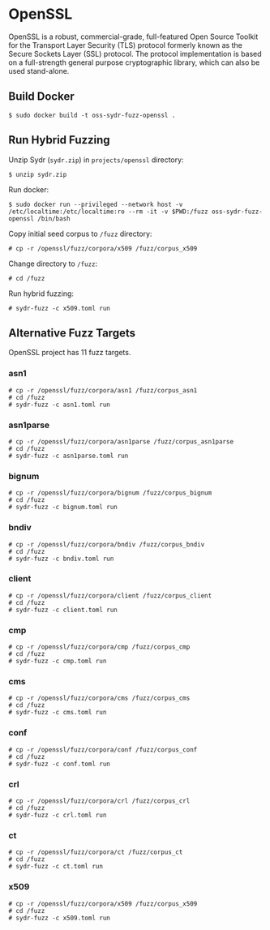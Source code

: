 # OpenSSL

OpenSSL is a robust, commercial-grade, full-featured Open Source Toolkit for the
Transport Layer Security (TLS) protocol formerly known as the Secure Sockets
Layer (SSL) protocol. The protocol implementation is based on a full-strength
general purpose cryptographic library, which can also be used stand-alone.

## Build Docker

    $ sudo docker build -t oss-sydr-fuzz-openssl .

## Run Hybrid Fuzzing

Unzip Sydr (`sydr.zip`) in `projects/openssl` directory:

    $ unzip sydr.zip

Run docker:

    $ sudo docker run --privileged --network host -v /etc/localtime:/etc/localtime:ro --rm -it -v $PWD:/fuzz oss-sydr-fuzz-openssl /bin/bash

Copy initial seed corpus to `/fuzz` directory:

    # cp -r /openssl/fuzz/corpora/x509 /fuzz/corpus_x509

Change directory to `/fuzz`:

    # cd /fuzz

Run hybrid fuzzing:

    # sydr-fuzz -c x509.toml run

## Alternative Fuzz Targets

OpenSSL project has 11 fuzz targets.

### asn1

    # cp -r /openssl/fuzz/corpora/asn1 /fuzz/corpus_asn1
    # cd /fuzz
    # sydr-fuzz -c asn1.toml run

### asn1parse

    # cp -r /openssl/fuzz/corpora/asn1parse /fuzz/corpus_asn1parse
    # cd /fuzz
    # sydr-fuzz -c asn1parse.toml run

### bignum

    # cp -r /openssl/fuzz/corpora/bignum /fuzz/corpus_bignum
    # cd /fuzz
    # sydr-fuzz -c bignum.toml run

### bndiv

    # cp -r /openssl/fuzz/corpora/bndiv /fuzz/corpus_bndiv
    # cd /fuzz
    # sydr-fuzz -c bndiv.toml run

### client

    # cp -r /openssl/fuzz/corpora/client /fuzz/corpus_client
    # cd /fuzz
    # sydr-fuzz -c client.toml run

### cmp

    # cp -r /openssl/fuzz/corpora/cmp /fuzz/corpus_cmp
    # cd /fuzz
    # sydr-fuzz -c cmp.toml run

### cms

    # cp -r /openssl/fuzz/corpora/cms /fuzz/corpus_cms
    # cd /fuzz
    # sydr-fuzz -c cms.toml run

### conf

    # cp -r /openssl/fuzz/corpora/conf /fuzz/corpus_conf
    # cd /fuzz
    # sydr-fuzz -c conf.toml run

### crl

    # cp -r /openssl/fuzz/corpora/crl /fuzz/corpus_crl
    # cd /fuzz
    # sydr-fuzz -c crl.toml run

### ct

    # cp -r /openssl/fuzz/corpora/ct /fuzz/corpus_ct
    # cd /fuzz
    # sydr-fuzz -c ct.toml run

### x509

    # cp -r /openssl/fuzz/corpora/x509 /fuzz/corpus_x509
    # cd /fuzz
    # sydr-fuzz -c x509.toml run

